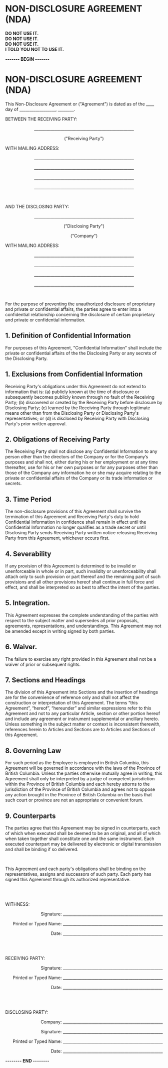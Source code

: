 # NON-DISCLOSURE AGREEMENT (NDA)

**DO NOT USE IT.**<br>
**DO NOT USE IT.**<br>
**DO NOT USE IT.**<br>
**I TOLD YOU NOT TO USE IT.**<br>

<p><b>------- BEGIN -------</b></p>

# NON-DISCLOSURE AGREEMENT (NDA)

<p>This Non-Disclosure Agreement or ("Agreement") is dated as of the ____ day of __________________, ________.</p>
  
BETWEEN THE RECEIVING PARTY:

<p align="center">__________________________________________________</p>
<p align="center">("Receiving Party")</p>

WITH MAILING ADDRESS:

<p align="center">__________________________________________________</p>
<p align="center">__________________________________________________</p>
<p align="center">__________________________________________________</p>
<p align="center">__________________________________________________</p>

<br />

AND THE DISCLOSING PARTY:

<p align="center">__________________________________________________</p>
<p align="center">("Disclosing Party")</p>
<p align="center">("Company")</p>


WITH MAILING ADDRESS:

<p align="center">__________________________________________________</p>
<p align="center">__________________________________________________</p>
<p align="center">__________________________________________________</p>
<p align="center">__________________________________________________</p>

<br />

For the purpose of preventing the unauthorized disclosure of proprietary and private or confidential affairs, the parties agree to enter into a confidential relationship concerning the disclosure of certain proprietary and private or confidential information.

## 1. Definition of Confidential Information

For purposes of this Agreement, "Confidential Information" shall include the private or confidential affairs of the the Disclosing Party or any secrets of the Disclosing Party.

## 1. Exclusions from Confidential Information

Receiving Party's obligations under this Agreement do not extend to information that is: (a) publicly known at the time of disclosure or subsequently becomes publicly known through no fault of the Receiving Party; (b) discovered or created by the Receiving Party before disclosure by Disclosing Party; (c) learned by the Receiving Party through legitimate means other than from the Disclosing Party or Disclosing Party's representatives; or (d) is disclosed by Receiving Party with Disclosing Party's prior written approval.

## 2. Obligations of Receiving Party

The Receiving Party shall not disclose any Confidential Information to any person other than the directors of the Company or for the Company’s purposes and shall not, either during his or her employment or at any time thereafter, use for his or her own purposes or for any purposes other than those of the Company any information he or she may acquire relating to the private or confidential affairs of the Company or its trade information or secrets.

## 3. Time Period

The non-disclosure provisions of this Agreement shall survive the termination of this Agreement and Receiving Party's duty to hold Confidential Information in confidence shall remain in effect until the Confidential Information no longer qualifies as a trade secret or until Disclosing Party sends Receiving Party written notice releasing Receiving Party from this Agreement, whichever occurs first.

## 4. Severability

If any provision of this Agreement is determined to be invalid or unenforceable in whole or in part, such invalidity or unenforceability shall attach only to such provision or part thereof and the remaining part of such provisions and all other provisions hereof shall continue in full force and effect, and shall be interpreted so as best to affect the intent of the parties.


## 5. Integration.

This Agreement expresses the complete understanding of the parties with respect to the subject matter and supersedes all prior proposals, agreements, representations, and understandings. This Agreement may not be amended except in writing signed by both parties.

## 6. Waiver.

The failure to exercise any right provided in this Agreement shall not be a waiver of prior or subsequent rights.


## 7. Sections and Headings

The division of this Agreement into Sections and the insertion of headings are for the convenience of reference only and shall not affect the construction or interpretation of this Agreement. The terms “this Agreement”, “hereof”, “hereunder” and similar expressions refer to this Agreement and not to any particular Article, section or other portion hereof and include any agreement or instrument supplemental or ancillary hereto. Unless something in the subject matter or context is inconsistent therewith, references herein to Articles and Sections are to Articles and Sections of this Agreement.

## 8. Governing Law

For such period as the Employee is employed in British Columbia, this Agreement will be governed in accordance with the laws of the Province of British Columbia. Unless the parties otherwise mutually agree in writing, this Agreement shall only be interpreted by a judge of competent jurisdiction within the Province of British Columbia and each hereby attorns to the jurisdiction of the Province of British Columbia and agrees not to oppose any action brought in the Province of British Columbia on the basis that such court or province are not an appropriate or convenient forum.

## 9. Counterparts

The parties agree that this Agreement may be signed in counterparts, each of which when executed shall be deemed to be an original, and all of which when taken together shall constitute one and the same instrument. Each executed counterpart may be delivered by electronic or digital transmission and shall be binding if so delivered.

<br />

This Agreement and each party's obligations shall be binding on the representatives, assigns and successors of such party. Each party has signed this Agreement through its authorized representative.

<br /><br />

WITHNESS:

<p align="right">Signature: __________________________________________________</p>
<p align="right">Printed or Typed Name: __________________________________________________</p>
<p align="right">Date: __________________________________________________</a>

<br /><br />

RECEIVING PARTY:

<p align="right">Signature: __________________________________________________</p>
<p align="right">Printed or Typed Name: __________________________________________________</p>
<p align="right">Date: __________________________________________________</a>

<br /><br />

DISCLOSING PARTY:

<p align="right">Company: __________________________________________________</p>
<p align="right">Signature: __________________________________________________</p>
<p align="right">Printed or Typed Name: __________________________________________________</p>
<p align="right">Date: __________________________________________________</a>


<p><b>-------- END --------</b></p>

